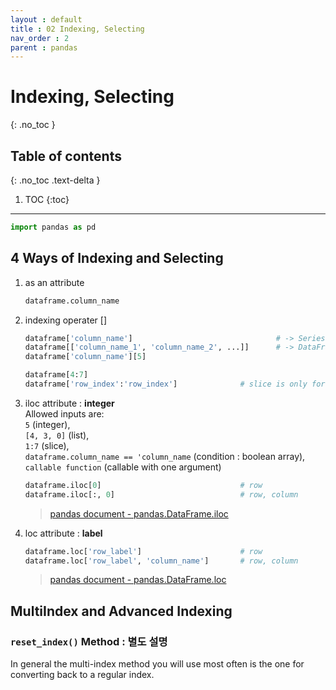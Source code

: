 ```yaml
---
layout : default
title : 02 Indexing, Selecting
nav_order : 2 
parent : pandas
---
```


# Indexing, Selecting
{: .no_toc }

## Table of contents
{: .no_toc .text-delta }

1. TOC
{:toc}

---


```python
import pandas as pd
```

## 4 Ways of Indexing and Selecting

1. as an attribute
    ```python
    dataframe.column_name
    ```

2. indexing operater []
    ```python
    dataframe['column_name']                                # -> Series
    dataframe[['column_name_1', 'column_name_2', ...]]      # -> DataFrame
    dataframe['column_name'][5]
    ```
    ```python
    dataframe[4:7]
    dataframe['row_index':'row_index']              # slice is only for ROWs
    ```

3. iloc attribute : **integer**  
    Allowed inputs are:  
    `5` (integer),  
    `[4, 3, 0]` (list),  
    `1:7` (slice),  
    `dataframe.column_name == 'column_name` (condition : boolean array),  
    `callable function` (callable with one argument)

    ```python
    dataframe.iloc[0]                               # row
    dataframe.iloc[:, 0]                            # row, column
    ```
    > [pandas document - pandas.DataFrame.iloc](https://pandas.pydata.org/docs/reference/api/pandas.DataFrame.iloc.html?highlight=iloc#pandas.DataFrame.iloc)

4. loc attribute : **label**
    ```python
    dataframe.loc['row_label']                      # row
    dataframe.loc['row_label', 'column_name']       # row, column
    ```
    > [pandas document - pandas.DataFrame.loc](https://pandas.pydata.org/docs/reference/api/pandas.DataFrame.loc.html?highlight=loc#pandas.DataFrame.loc)


## MultiIndex and Advanced Indexing

### `reset_index()` Method : 별도 설명
In general the multi-index method you will use most often is the one for converting back to a regular index.
